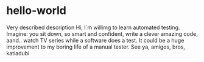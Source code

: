 # hello-world
Very described description
Hi,
I`m willimg to learn automated testing. Imagine: you sit down, so smart and confident, write a clever amazing code, aand.. watch TV series while a software does a test. It could be a huge improvement to my boring life of a manual tester.
See ya, amigos, bros,
katiadubi
